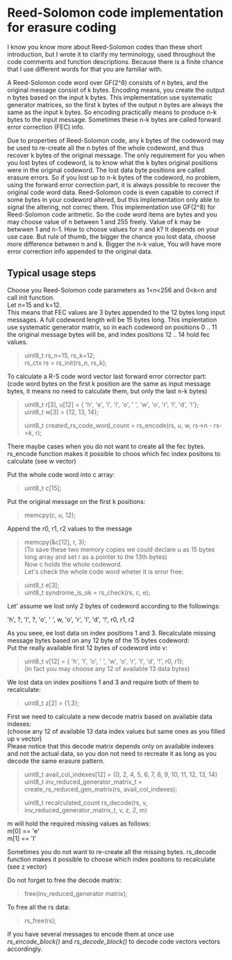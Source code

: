# Reed-Solomon code implementation for erasure coding  
  
  
  I know you know more about Reed-Solomon codes than these short introduction,
  but I wrote it to clarify my terminology, used throughout the code comments
  and function descriptions. Because there is a finite chance that I use
  different words for that you are familiar with.  
   
  A Reed-Solomon code word over GF(2^8) consists of n bytes,
  and the original message consist of k bytes. Encoding means,
  you create the output n bytes based on the input k bytes.
  This implementation use systematic generator matrices, so the first k bytes
  of the output n bytes are always the same as the input k bytes.
  So encoding practically means to produce n-k bytes to the input message.
  Sometimes these n-k bytes are called forward error correction (FEC) info.  
   
  Due to properties of Reed-Solomon code, any k bytes of the codeword
  may be used to re-create all the n bytes of the whole codeword,
  and thus recover k bytes of the original message.
  The only requirement for you when you lost bytes of codeword,
  is to know what the k bytes original positions were
  in the original codeword. The lost data byte positions are called erasure errors.
  So if you lost up to n-k bytes of the codeword,
  no problem, using the forward error correction part, it is always possible
  to recover the original code word data.
  Reed-Solomon code is even capable to correct if some bytes in your codeword altered,
  but this implementation only able to signal the altering, not correc them.
  This implementation use GF(2^8) for Reed-Solomon code aritmetic.
  So the code word items are bytes and you may choose value of n between 1 and 255 freely.
  Value of k may be betwwen 1 and n-1. How to choose values for n and k?
  It depends on your use case. But rule of thumb, the bigger the chance you lost
  data, choose more difference between n and k. Bigger the n-k value,
  You will have more error correction info appended to the original data.  
      
## Typical usage steps
   
  Choose you Reed-Solomon code parameters as 1<n<256 and 0<k<n and call init function.  
  Let n=15 and k=12.  
  This means that FEC values are 3 bytes appended to the 12 bytes long input messages.
  A full codeword length will be 15 bytes long. This implentation use systematic
  generator matrix, so in each codeword on positions 0 .. 11  
  the original message bytes will be, and index positions 12 .. 14 hold fec values.  
   
>    uint8_t rs_n=15, rs_k=12;  
>    rs_ctx rs = rs_init(rs_n, rs_k);  
   
  To calculate a R-S code word vector last forward error corrector part:  
  (code word bytes on the first k position are the same as input message bytes,
   it means no need to calculate them, but only the last n-k bytes)  
   
>    uint8_t r[3], u[12] = { 'h', 'e', 'l', 'l', 'o', ' ', 'w', 'o', 'r', 'l', 'd', '!'};  
>    uint8_t w[3] = {12, 13, 14};  
>    
>    uint8_t created_rs_code_word_count = rs_encode(rs, u, w, rs->n - rs->k, r);  
   
  There maybe cases when you do not want to create all the fec bytes. rs_encode function
  makes it possible to choos which fec index positons to calculate (see w vector)  
   
  Put the whole code word into c array:  
>    uint8_t c[15];  
   
  Put the original message on the first k positions:    
>    memcpy(c, u, 12);  
   
  Append the r0, r1, r2 values to the message  
>    memcpy(&c[12], r, 3);  
  (To save these two memory copies we could declare u as 15 bytes long array and set r as a pointer to the 13th bytes)  
  Now c holds the whole codeword.  
  Let's check the whole code word wheter it is error free:  
   
>    uint8_t e[3];  
>    uint8_t syndrome_is_ok = rs_check(rs, c, e);  
   
   
  Let' assume we lost only 2 bytes of codeword according to the followings:  
   
  'h', ?, 'l', ?, 'o', ' ', w, 'o', 'r', 'l', 'd', '!', r0, r1, r2  
    
  As you seee, ee lost data on index positions 1 and 3. Recalculate missing 
  message bytes based on any 12 byte of the 15 bytes codeword:  
  Put the really available first 12 bytes of codeword into v:    
>    uint8_t v[12] = { 'h', 'l', 'o', ' ', 'w', 'o', 'r', 'l', 'd', '!', r0, r1};  
  (in fact you may choose any 12 of available 13 data bytes)  
   
  We lost data on index positions 1 and 3 and require both of them to recalculate:  
>    uint8_t z[2] = {1,3};  
 
  First we need to calculate a new decode matrix based on available data indexes:  
  (choose any 12 of available 13 data index values but same ones as you filled up v vector)  
  Please notice that this decode matrix depends only on available indexes and not the actual data,
  so you don not need to recreate it as long as you decode the same erasure pattern.  
   
>    uint8_t avail_col_indexes[12] = {0, 2, 4, 5, 6, 7, 8, 9, 10, 11, 12, 13, 14}  
>    uint8_t inv_reduced_generator_matrix_t = create_rs_reduced_gen_matrix(rs, avail_col_indexes);
> 
>    uint8_t recalculated_count rs_decode(rs, v, inv_reduced_generator_matrix_t, v, z, 2, m)
 
  m will hold the required missing values as follows:  
  m[0] == 'e'  
  m[1] == 'l'  
 
  Sometimes you do not want to re-create all the missing bytes. rs_decode function
  makes it possible to choose which index positons to recalculate (see z vector)  
   
  Do not forget to free the decode matrix:  
>    free(inv_reduced_generator matrix);  
   
  To free all the rs data:  
>    rs_free(rs);  
   
   
  If you have several messages to encode them at once use <em>rs_encode_block()</em> and
  <em>rs_decode_block()</em> to decode code vectors vectors  accordingly.  
